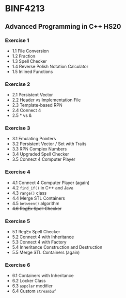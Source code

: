 # BINF4213
## Advanced Programming in C++ HS20

### Exercise 1
- 1.1 File Conversion
- 1.2 Fraction
- 1.3 Spell Checker
- 1.4 Reverse Polish Notation Calculator
- 1.5 Inlined Functions

### Exercise 2
- 2.1 Persistent Vector
- 2.2 Header vs Implementation File
- 2.3 Template-based RPN
- 2.4 Connect 4
- 2.5 * vs &

### Exercise 3
- 3.1 Emulating Pointers
- 3.2 Persistent Vector / Set with Traits
- 3.3 RPN Complex Numbers
- 3.4 Upgraded Spell Checker
- 3.5 Connect 4 Computer Player

### Exercise 4
- 4.1 Connect 4 Computer Player (again)
- 4.2 `find_if()` in C++ and Java
- 4.3 `range()` class
- 4.4 Merge STL Containers
- 4.5 `between()` algorithm
- ~~4.6 RegEx Spell Checker~~

### Exercise 5
- 5.1 RegEx Spell Checker
- 5.2 Connect 4 with Inheritance
- 5.3 Connect 4 with Factory
- 5.4 Inheritance Construction and Destruction
- 5.5 Merge STL Containers (again)

### Exercise 6
- 6.1 Containers with Inheritance
- 6.2 Locker Class
- 6.3 `aspolar` modifier
- 6.4 Custom `streambuf`
